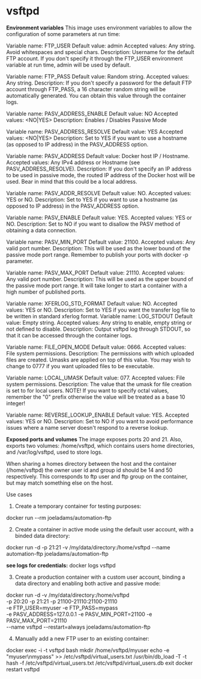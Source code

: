 # vsftpd

**Environment variables**
This image uses environment variables to allow the configuration of some parameters at run time:

  Variable name: FTP_USER
  Default value: admin
  Accepted values: Any string. Avoid whitespaces and special chars.
  Description: Username for the default FTP account. If you don't specify it through the FTP_USER environment variable at   run time, admin will be used by default.

  Variable name: FTP_PASS
  Default value: Random string.
  Accepted values: Any string.
  Description: If you don't specify a password for the default FTP account through FTP_PASS, a 16 character random string will be automatically generated. You can obtain this value through the container logs.

  Variable name: PASV_ADDRESS_ENABLE
  Default value: NO
  Accepted values: <NO|YES>
  Description: Enables / Disables Passive Mode

  Variable name: PASV_ADDRESS_RESOLVE
  Default value: YES
  Accepted values: <NO|YES>
  Description: Set to YES if you want to use a hostname (as opposed to IP address) in the PASV_ADDRESS option.

  Variable name: PASV_ADDRESS
  Default value: Docker host IP / Hostname.
  Accepted values: Any IPv4 address or Hostname (see PASV_ADDRESS_RESOLVE).
  Description: If you don't specify an IP address to be used in passive mode, the routed IP address of the Docker host will be used. Bear in mind that this could be a local address.

  Variable name: PASV_ADDR_RESOLVE
  Default value: NO.
  Accepted values: YES or NO.
  Description: Set to YES if you want to use a hostname (as opposed to IP address) in the PASV_ADDRESS option.

  Variable name: PASV_ENABLE
  Default value: YES.
  Accepted values: YES or NO.
  Description: Set to NO if you want to disallow the PASV method of obtaining a data connection.

  Variable name: PASV_MIN_PORT
  Default value: 21100.
  Accepted values: Any valid port number.
  Description: This will be used as the lower bound of the passive mode port range. Remember to publish your ports with   docker -p parameter.

  Variable name: PASV_MAX_PORT
  Default value: 21110.
  Accepted values: Any valid port number.
  Description: This will be used as the upper bound of the passive mode port range. It will take longer to start a container with a high number of published ports.
  
  Variable name: XFERLOG_STD_FORMAT
  Default value: NO.
  Accepted values: YES or NO.
  Description: Set to YES if you want the transfer log file to be written in standard xferlog format.
  Variable name: LOG_STDOUT
  Default value: Empty string.
  Accepted values: Any string to enable, empty string or not defined to disable.
  Description: Output vsftpd log through STDOUT, so that it can be accessed through the container logs.

  Variable name: FILE_OPEN_MODE
  Default value: 0666.
  Accepted values: File system permissions.
  Description: The permissions with which uploaded files are created. Umasks are applied on top of this value. You may wish to change to 0777 if you want uploaded files to be executable.

  Variable name: LOCAL_UMASK
  Default value: 077.
  Accepted values: File system permissions.
  Description: The value that the umask for file creation is set to for local users. NOTE! If you want to specify octal values, remember the "0" prefix otherwise the value will be treated as a base 10 integer!

  Variable name: REVERSE_LOOKUP_ENABLE
  Default value: YES.
  Accepted values: YES or NO.
  Description: Set to NO if you want to avoid performance issues where a name server doesn't respond to a reverse lookup.

**Exposed ports and volumes**
The image exposes ports 20 and 21. Also, exports two volumes: /home/vsftpd, which contains users home directories, and /var/log/vsftpd, used to store logs.

When sharing a homes directory between the host and the container (/home/vsftpd) the owner user id and group id should be 14 and 50 respectively. This corresponds to ftp user and ftp group on the container, but may match something else on the host.

Use cases
1) Create a temporary container for testing purposes:

  docker run --rm joeladams/automation-ftp

2) Create a container in active mode using the default user account, with a binded data directory:

docker run -d -p 21:21 -v /my/data/directory:/home/vsftpd --name automation-ftp joeladams/automation-ftp

**see logs for credentials:**
docker logs vsftpd

3) Create a production container with a custom user account, binding a data directory and enabling both active and passive mode:

docker run -d -v /my/data/directory:/home/vsftpd \
-p 20:20 -p 21:21 -p 21100-21110:21100-21110 \
-e FTP_USER=myuser -e FTP_PASS=mypass \
-e PASV_ADDRESS=127.0.0.1 -e PASV_MIN_PORT=21100 -e PASV_MAX_PORT=21110 \
--name vsftpd --restart=always joeladams/automation-ftp

4) Manually add a new FTP user to an existing container:

docker exec -i -t vsftpd bash
mkdir /home/vsftpd/myuser
echo -e "myuser\nmypass" >> /etc/vsftpd/virtual_users.txt
/usr/bin/db_load -T -t hash -f /etc/vsftpd/virtual_users.txt /etc/vsftpd/virtual_users.db
exit
docker restart vsftpd
